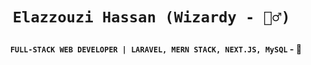 <h1 align="center">
  
  `Elazzouzi Hassan (Wizardy - 🧙‍♂️) `
  
</h1>
<span align="center">
  
**`FULL-STACK WEB DEVELOPER | LARAVEL, MERN STACK, NEXT.JS, MySQL` - 🚀**

</span>


